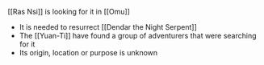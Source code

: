 [[Ras Nsi]] is looking for it in [[Omu]] 

- It is needed to resurrect [[Dendar the Night Serpent]]
- The [[Yuan-Ti]] have found a group of adventurers that were searching for it
- Its origin, location or purpose is unknown